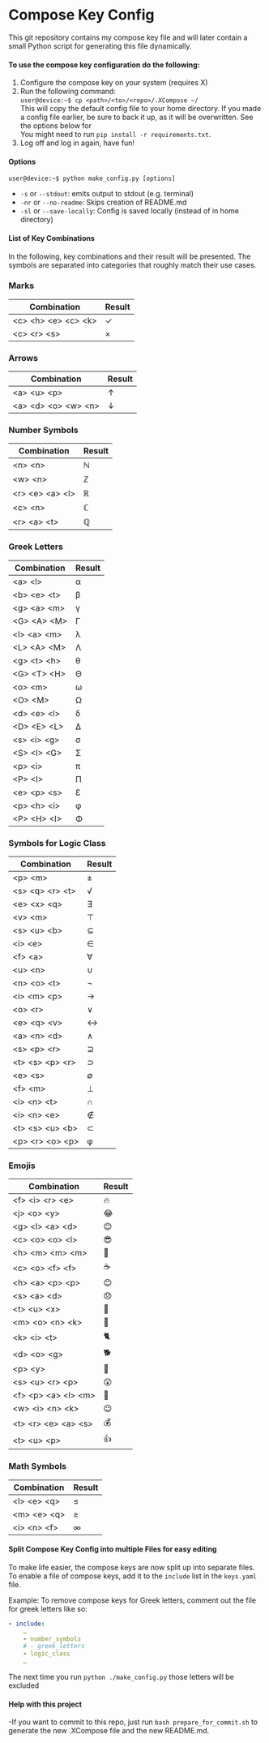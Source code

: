 # Compose Key Config
This git repository contains my compose key file and will later contain a small Python script for generating this file dynamically.

#### To use the compose key configuration do the following:
1. Configure the compose key on your system (requires X)
2. Run the following command: <br>
`user@device:~$ cp <path>/<to>/<repo>/.XCompose ~/`<br>
This will copy the default config file to your home directory. If you made a config file earlier, be sure to back it up, as it will be overwritten. See the options below for
<br>You might need to run `pip install -r requirements.txt`.
3. Log off and log in again, have fun!

#### Options
`user@device:~$ python make_config.py [options]`

- `-s` or `--stdout`: emits output to stdout (e.g. terminal)
- `-nr` or `--no-readme`: Skips creation of README.md
- `-sl` or `--save-locally`: Config is saved locally (instead of in home directory)

#### List of Key Combinations
In the following, key combinations and their result will be presented. The symbols are separated into categories that roughly match their use cases.


### Marks
|Combination|Result|
|---|---|
| \<c\> \<h\> \<e\> \<c\> \<k\> | ✓ | 
| \<c\> \<r\> \<s\> | × | 

### Arrows
|Combination|Result|
|---|---|
| \<a\> \<u\> \<p\> | ↑ | 
| \<a\> \<d\> \<o\> \<w\> \<n\> | ↓ | 

### Number Symbols
|Combination|Result|
|---|---|
| \<n\> \<n\> | ℕ | 
| \<w\> \<n\> | ℤ | 
| \<r\> \<e\> \<a\> \<l\> | ℝ | 
| \<c\> \<n\> | ℂ | 
| \<r\> \<a\> \<t\> | ℚ | 

### Greek Letters
|Combination|Result|
|---|---|
| \<a\> \<l\> | α | 
| \<b\> \<e\> \<t\> | β | 
| \<g\> \<a\> \<m\> | γ | 
| \<G\> \<A\> \<M\> | Γ | 
| \<l\> \<a\> \<m\> | λ | 
| \<L\> \<A\> \<M\> | Λ | 
| \<g\> \<t\> \<h\> | θ | 
| \<G\> \<T\> \<H\> | Θ | 
| \<o\> \<m\> | ω | 
| \<O\> \<M\> | Ω | 
| \<d\> \<e\> \<l\> | δ | 
| \<D\> \<E\> \<L\> | Δ | 
| \<s\> \<i\> \<g\> | σ | 
| \<S\> \<I\> \<G\> | Σ | 
| \<p\> \<i\> | π | 
| \<P\> \<I\> | Π | 
| \<e\> \<p\> \<s\> | Ɛ | 
| \<p\> \<h\> \<i\> | φ | 
| \<P\> \<H\> \<I\> | Φ | 

### Symbols for Logic Class
|Combination|Result|
|---|---|
| \<p\> \<m\> | ± | 
| \<s\> \<q\> \<r\> \<t\> | √ | 
| \<e\> \<x\> \<q\> | ∃ | 
| \<v\> \<m\> | ⊤ | 
| \<s\> \<u\> \<b\> | ⊆ | 
| \<i\> \<e\> | ∈ | 
| \<f\> \<a\> | ∀ | 
| \<u\> \<n\> | ∪ | 
| \<n\> \<o\> \<t\> | ¬ | 
| \<i\> \<m\> \<p\> | → | 
| \<o\> \<r\> | ∨ | 
| \<e\> \<q\> \<v\> | ↔ | 
| \<a\> \<n\> \<d\> | ∧ | 
| \<s\> \<p\> \<r\> | ⊇ | 
| \<t\> \<s\> \<p\> \<r\> | ⊃ | 
| \<e\> \<s\> | ∅ | 
| \<f\> \<m\> | ⊥ | 
| \<i\> \<n\> \<t\> | ∩ | 
| \<i\> \<n\> \<e\> | ∉ | 
| \<t\> \<s\> \<u\> \<b\> | ⊂ | 
| \<p\> \<r\> \<o\> \<p\> | φ | 

### Emojis
|Combination|Result|
|---|---|
| \<f\> \<i\> \<r\> \<e\> | 🔥 | 
| \<j\> \<o\> \<y\> | 😂 | 
| \<g\> \<l\> \<a\> \<d\> | 😊 | 
| \<c\> \<o\> \<o\> \<l\> | 😎 | 
| \<h\> \<m\> \<m\> \<m\> | 🤔 | 
| \<c\> \<o\> \<f\> \<f\> | ☕️﻿ | 
| \<h\> \<a\> \<p\> \<p\> | 😊 | 
| \<s\> \<a\> \<d\> | 😞 | 
| \<t\> \<u\> \<x\> | 🐧 | 
| \<m\> \<o\> \<n\> \<k\> | 🙈 | 
| \<k\> \<i\> \<t\> | 🐈 | 
| \<d\> \<o\> \<g\> | 🐕 | 
| \<p\> \<y\> | 🐍 | 
| \<s\> \<u\> \<r\> \<p\> | 😲 | 
| \<f\> \<p\> \<a\> \<l\> \<m\> | 🤦 | 
| \<w\> \<i\> \<n\> \<k\> | 😉 | 
| \<t\> \<r\> \<e\> \<a\> \<s\> | 💰 | 
| \<t\> \<u\> \<p\> | 👍 | 

### Math Symbols
|Combination|Result|
|---|---|
| \<l\> \<e\> \<q\> | ≤ | 
| \<m\> \<e\> \<q\> | ≥ | 
| \<i\> \<n\> \<f\> | ∞ | 


#### Split Compose Key Config into multiple Files for easy editing
To make life easier, the compose keys are now split up into separate files. To enable a file of compose keys, add it to the `include` list in the `keys.yaml` file.

Example:
To remove compose keys for Greek letters, comment out the file for greek letters like so: <br>
```yaml
- include:
    …
    - number_symbols
    # - greek_letters
    - logic_class
    …
 ```
 The next time you run ```python ./make_config.py``` those letters will be excluded
 
 #### Help with this project
-If you want to commit to this repo, just run ```bash prepare_for_commit.sh``` to generate the new .XCompose file and the new README.md.
